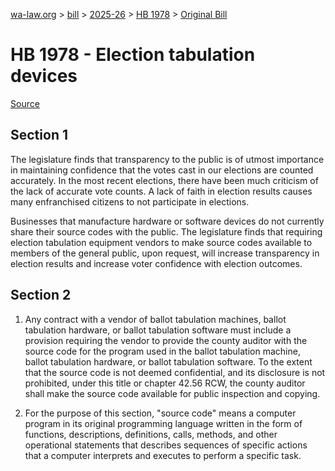 [wa-law.org](/) > [bill](/bill/) > [2025-26](/bill/2025-26/) > [HB 1978](/bill/2025-26/hb/1978/) > [Original Bill](/bill/2025-26/hb/1978/1/)

# HB 1978 - Election tabulation devices

[Source](http://lawfilesext.leg.wa.gov/biennium/2025-26/Pdf/Bills/House%20Bills/1978.pdf)

## Section 1
The legislature finds that transparency to the public is of utmost importance in maintaining confidence that the votes cast in our elections are counted accurately. In the most recent elections, there have been much criticism of the lack of accurate vote counts. A lack of faith in election results causes many enfranchised citizens to not participate in elections.

Businesses that manufacture hardware or software devices do not currently share their source codes with the public. The legislature finds that requiring election tabulation equipment vendors to make source codes available to members of the general public, upon request, will increase transparency in election results and increase voter confidence with election outcomes.

## Section 2
1. Any contract with a vendor of ballot tabulation machines, ballot tabulation hardware, or ballot tabulation software must include a provision requiring the vendor to provide the county auditor with the source code for the program used in the ballot tabulation machine, ballot tabulation hardware, or ballot tabulation software. To the extent that the source code is not deemed confidential, and its disclosure is not prohibited, under this title or chapter 42.56 RCW, the county auditor shall make the source code available for public inspection and copying.

2. For the purpose of this section, "source code" means a computer program in its original programming language written in the form of functions, descriptions, definitions, calls, methods, and other operational statements that describes sequences of specific actions that a computer interprets and executes to perform a specific task.
